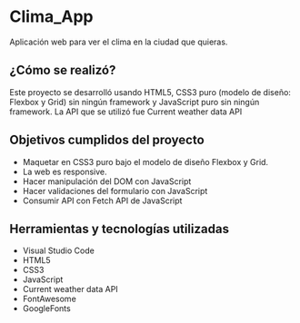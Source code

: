 # Clima_App
Aplicación web para ver el clima en la ciudad que quieras.

## ¿Cómo se realizó?
Este proyecto se desarrolló usando HTML5, CSS3 puro (modelo de diseño: Flexbox y Grid) sin ningún framework y JavaScript puro sin ningún framework. La API que se utilizó fue Current weather data API

## Objetivos cumplidos del proyecto
* Maquetar en CSS3 puro bajo el modelo de diseño Flexbox y Grid.
* La web es responsive.
* Hacer manipulación del DOM con JavaScript
* Hacer validaciones del formulario con JavaScript
* Consumir API con Fetch API de JavaScript

## Herramientas y tecnologías utilizadas
* Visual Studio Code
* HTML5
* CSS3
* JavaScript
* Current weather data API
* FontAwesome
* GoogleFonts
